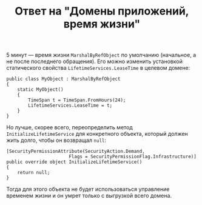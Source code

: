 ﻿---
title: "Ответ на \"Домены приложений, время жизни\""
se.owner.user_id: 240512
se.owner.display_name: "MSDN.WhiteKnight"
se.owner.link: "https://ru.stackoverflow.com/users/240512/msdn-whiteknight"
se.answer_id: 834351
se.question_id: 768158
se.post_type: answer
se.is_accepted: True
---
<p>5 минут — время жизни <code>MarshalByRefObject</code> по умолчанию (начальное, а не после последнего обращения). Его можно изменить установкой статического свойства <code>LifetimeServices.LeaseTime</code> в целевом домене:</p>

<pre><code>public class MyObject : MarshalByRefObject
{
    static MyObject()
    {
        TimeSpan t = TimeSpan.FromHours(24);
        LifetimeServices.LeaseTime = t;
    }
}
</code></pre>

<p>Но лучше, скорее всего, переопределить метод <code>InitializeLifetimeService</code> для конкретного объекта, который должен жить долго, чтобы он возвращал <code>null</code>: </p>

<pre><code>[SecurityPermissionAttribute(SecurityAction.Demand,
                       Flags = SecurityPermissionFlag.Infrastructure)]
public override object InitializeLifetimeService()
{
    return null;
}
</code></pre>

<p>Тогда для этого объекта не будет использоваться управление временем жизни и он умрет только с выгрузкой всего домена. </p>
